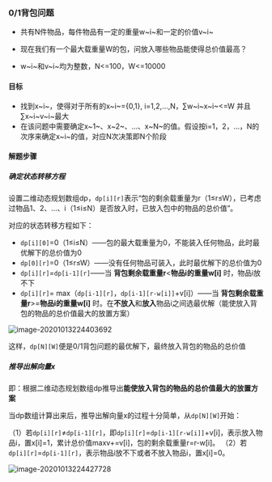### 0/1背包问题

- 共有N件物品，每件物品有一定的重量w~i~和一定的价值v~i~

- 现在我们有一个最大载重量W的包，问放入哪些物品能使得总价值最高？

- w~i~和v~i~均为整数，N<=100，W<=10000


#### 目标

- 找到x~i~，使得对于所有的x~i~={0,1}, i=1,2,…,N，∑w~i~x~i~<=W 并且∑x~i~v~i~最大
- 在该问题中需要确定x~1~、x~2~、…、x~N~的值。假设按i=1，2，…，N的次序来确定x~i~的值，对应N次决策即N个阶段

#### 解题步骤

##### 确定状态转移方程

设置二维动态规划数组dp，`dp[i][r]`表示“包的剩余载重量为r（1≤r≤W），已考虑过物品1、2、…、i（1≤i≤N）是否放入时，已放入包中的物品的总价值”。

对应的状态转移方程如下：

- `dp[i][0]`=0（1≤i≤N）——包的最大载重量为0，不能装入任何物品，此时最优解下的总价值为0
- `dp[0][r]`=0（1≤r≤W）——没有任何物品可装入，此时最优解下的总价值为0
- `dp[i][r]`=`dp[i-1][r]`——当 **背包剩余载重量r**<**物品i的重量w[i]** 时，物品i放不下
- `dp[i][r]`= max（`dp[i-1][r]`，`dp[i-1][r-w[i]]`+v[i]）——当 **背包剩余载重量r**>=**物品i的重量w[i]** 时。在**不放入**和**放入**物品i之间选最优解（能使放入背包的物品的总价值最大的放置方案）

![image-20201013224403692](../../%2523GitHub/OJ/%2523sec/%25E5%258A%25A8%25E6%2580%2581%25E8%25A7%2584%25E5%2588%2592.assets/image-20201013224403692.pNg)

这样，`dp[N][W]`便是0/1背包问题的最优解下，最终放入背包的物品的总价值

##### 推导出解向量x

即：根据二维动态规划数组dp推导出**能使放入背包的物品的总价值最大的放置方案**

当dp数组计算出来后，推导出解向量x的过程十分简单，从`dp[N][W]`开始：

（1）若`dp[i][r]`≠`dp[i-1][r]`，即`dp[i][r]`=`dp[i-1][r-w[i]]`+v[i]，表示放入物品i，置x[i]=1，累计总价值maxv+=v[i]，包的剩余载重量r=r-w[i]。
（2）若`dp[i][r]`=`dp[i-1][r]`，表示物品i放不下或者不放入物品i，置x[i]=0。

![image-20201013224427728](../../%2523GitHub/OJ/%2523sec/%25E5%258A%25A8%25E6%2580%2581%25E8%25A7%2584%25E5%2588%2592.assets/image-20201013224427728.pNg)

